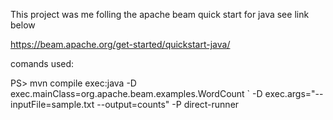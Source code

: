 This project was me folling the apache beam quick start for java see link below

https://beam.apache.org/get-started/quickstart-java/

comands used:

PS> mvn compile exec:java -D exec.mainClass=org.apache.beam.examples.WordCount `
 -D exec.args="--inputFile=sample.txt --output=counts" -P direct-runner
